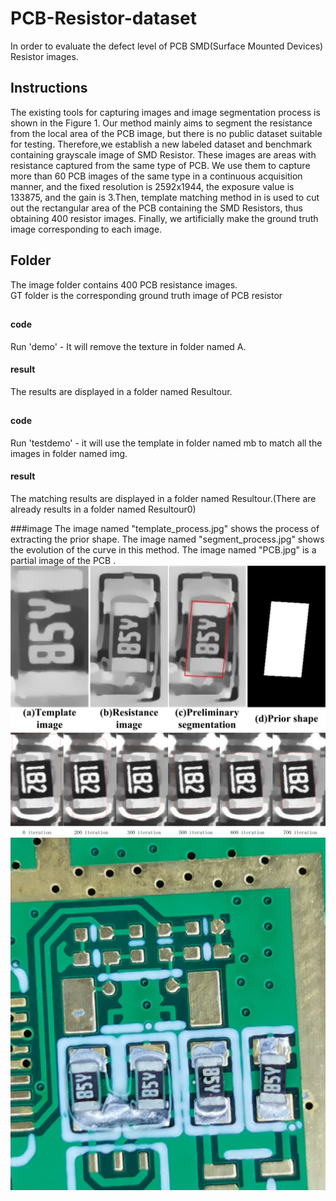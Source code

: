 # PCB-Resistor-dataset
In order to evaluate the defect level of PCB SMD(Surface Mounted Devices) Resistor images.

## Instructions
The existing tools for capturing images and image segmentation process is shown in the Figure 1. Our method mainly aims to segment the resistance from the local area of the PCB image, but there is no public dataset suitable for testing. Therefore,we establish a new labeled dataset and benchmark containing grayscale image of SMD Resistor. These images are areas with resistance captured from the same type of PCB.
We use them to capture more than 60 PCB images of the same type in a continuous acquisition manner, and the fixed resolution is 2592x1944, the exposure value is 133875, and the gain is 3.Then, template matching method in is used to cut out the rectangular area of the PCB containing the SMD Resistors, thus obtaining 400 resistor images. Finally, we artificially make the ground truth image corresponding to each image.
## Folder
The image folder contains 400 PCB resistance images.  
GT folder is the corresponding ground truth image of PCB resistor
## 

#### code

Run 'demo' - It will remove the texture in folder named A.

#### result

The  results are displayed in a folder named Resultour.
 
## 

#### code

Run 'testdemo' - it will use the template in folder named mb to match all the images in folder named img.

#### result

The matching results are displayed in a folder named Resultour.
​(There are already results in a folder named Resultour0)

###image
The image named "template_process.jpg" shows the process of extracting the prior shape.
The image named "segment_process.jpg" shows the evolution of the curve in this method.
The image named "PCB.jpg" is a partial image of the PCB .
![template_process](https://github.com/lyh111222/PCB-Resistor-dataset/blob/main/Template%20matching/template_process.jpg)
![segment_process](https://github.com/lyh111222/PCB-Resistor-dataset/blob/main/Template%20matching/segment_process.jpg)
![PCB.jpg](https://github.com/lyh111222/PCB-Resistor-dataset/blob/main/Template%20matching/PCB.jpg)
# 
